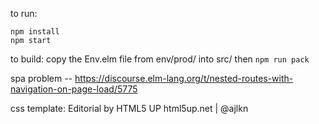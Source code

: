 to run:

```
npm install
npm start
```

to build:
copy the Env.elm file from env/prod/ into src/
then `npm run pack`

spa problem --
https://discourse.elm-lang.org/t/nested-routes-with-navigation-on-page-load/5775

css template:
Editorial by HTML5 UP
html5up.net | @ajlkn